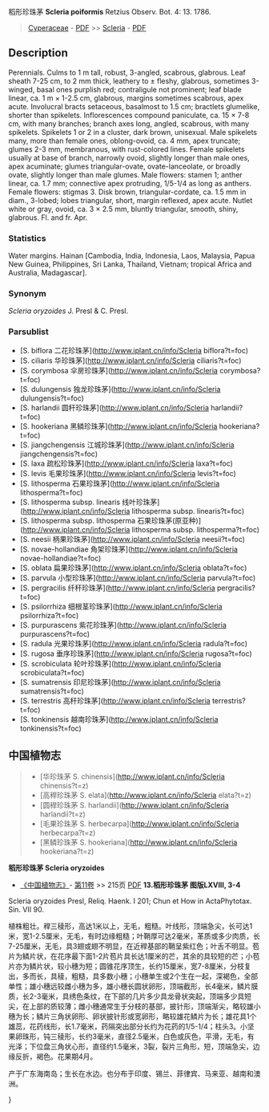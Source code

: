 稻形珍珠茅 **Scleria poiformis** Retzius Observ. Bot. 4: 13. 1786.

> [Cyperaceae](http://www.iplant.cn/info/Cyperaceae?t=foc) - [PDF](http://www.iplant.cn/foc/pdf/Cyperaceae.pdf) >> [Scleria](http://www.iplant.cn/info/Scleria?t=foc) - [PDF](http://www.iplant.cn/foc/pdf/Scleria.pdf)
## Description

Perennials. Culms to 1 m tall, robust, 3-angled, scabrous, glabrous. Leaf sheath 7-25 cm, to 2 mm thick, leathery to ± fleshy, glabrous, sometimes 3-winged, basal ones purplish red; contraligule not prominent; leaf blade linear, ca. 1 m × 1-2.5 cm, glabrous, margins sometimes scabrous, apex acute. Involucral bracts setaceous, basalmost to 1.5 cm; bractlets glumelike, shorter than spikelets. Inflorescences compound paniculate, ca. 15 × 7-8 cm, with many branches; branch axes long, angled, scabrous, with many spikelets. Spikelets 1 or 2 in a cluster, dark brown, unisexual. Male spikelets many, more than female ones, oblong-ovoid, ca. 4 mm, apex truncate; glumes 2-3 mm, membranous, with rust-colored lines. Female spikelets usually at base of branch, narrowly ovoid, slightly longer than male ones, apex acuminate; glumes triangular-ovate, ovate-lanceolate, or broadly ovate, slightly longer than male glumes. Male flowers: stamen 1; anther linear, ca. 1.7 mm; connective apex protruding, 1/5-1/4 as long as anthers. Female flowers: stigmas 3. Disk brown, triangular-cordate, ca. 1.5 mm in diam., 3-lobed; lobes triangular, short, margin reflexed, apex acute. Nutlet white or gray, ovoid, ca. 3 × 2.5 mm, bluntly triangular, smooth, shiny, glabrous. Fl. and fr. Apr.

### Statistics
Water margins. Hainan [Cambodia, India, Indonesia, Laos, Malaysia, Papua New Guinea, Philippines, Sri Lanka, Thailand, Vietnam; tropical Africa and Australia, Madagascar].

### Synonym
*Scleria oryzoides* J. Presl & C. Presl.

### Parsublist

* [S.  biflora  二花珍珠茅](http://www.iplant.cn/info/Scleria biflora?t=foc)
* [S.  ciliaris  华珍珠茅](http://www.iplant.cn/info/Scleria ciliaris?t=foc)
* [S.  corymbosa  伞房珍珠茅](http://www.iplant.cn/info/Scleria corymbosa?t=foc)
* [S.  dulungensis  独龙珍珠茅](http://www.iplant.cn/info/Scleria dulungensis?t=foc)
* [S.  harlandii  圆秆珍珠茅](http://www.iplant.cn/info/Scleria harlandii?t=foc)
* [S.  hookeriana  黑鳞珍珠茅](http://www.iplant.cn/info/Scleria hookeriana?t=foc)
* [S.  jiangchengensis  江城珍珠茅](http://www.iplant.cn/info/Scleria jiangchengensis?t=foc)
* [S.  laxa  疏松珍珠茅](http://www.iplant.cn/info/Scleria laxa?t=foc)
* [S.  levis  毛果珍珠茅](http://www.iplant.cn/info/Scleria levis?t=foc)
* [S.  lithosperma  石果珍珠茅](http://www.iplant.cn/info/Scleria lithosperma?t=foc)
* [S.  lithosperma subsp. linearis  线叶珍珠茅](http://www.iplant.cn/info/Scleria lithosperma subsp. linearis?t=foc)
* [S.  lithosperma subsp. lithosperma  石果珍珠茅(原亚种)](http://www.iplant.cn/info/Scleria lithosperma subsp. lithosperma?t=foc)
* [S.  neesii  柄果珍珠茅](http://www.iplant.cn/info/Scleria neesii?t=foc)
* [S.  novae-hollandiae  角架珍珠茅](http://www.iplant.cn/info/Scleria novae-hollandiae?t=foc)
* [S.  oblata  扁果珍珠茅](http://www.iplant.cn/info/Scleria oblata?t=foc)
* [S.  parvula  小型珍珠茅](http://www.iplant.cn/info/Scleria parvula?t=foc)
* [S.  pergracilis  纤秆珍珠茅](http://www.iplant.cn/info/Scleria pergracilis?t=foc)
* [S.  psilorrhiza  细根茎珍珠茅](http://www.iplant.cn/info/Scleria psilorrhiza?t=foc)
* [S.  purpurascens  紫花珍珠茅](http://www.iplant.cn/info/Scleria purpurascens?t=foc)
* [S.  radula  光果珍珠茅](http://www.iplant.cn/info/Scleria radula?t=foc)
* [S.  rugosa  垂序珍珠茅](http://www.iplant.cn/info/Scleria rugosa?t=foc)
* [S.  scrobiculata  轮叶珍珠茅](http://www.iplant.cn/info/Scleria scrobiculata?t=foc)
* [S.  sumatrensis  印尼珍珠茅](http://www.iplant.cn/info/Scleria sumatrensis?t=foc)
* [S.  terrestris  高秆珍珠茅](http://www.iplant.cn/info/Scleria terrestris?t=foc)
* [S.  tonkinensis  越南珍珠茅](http://www.iplant.cn/info/Scleria tonkinensis?t=foc)

## 中国植物志

> * [华珍珠茅  S.  chinensis](http://www.iplant.cn/info/Scleria chinensis?t=z)
> * [高稈珍珠茅  S.  elata](http://www.iplant.cn/info/Scleria elata?t=z)
> * [圆稈珍珠茅  S.  harlandii](http://www.iplant.cn/info/Scleria harlandii?t=z)
> * [毛果珍珠茅  S.  herbecarpa](http://www.iplant.cn/info/Scleria herbecarpa?t=z)
> * [黑鳞珍珠茅  S.  hookeriana](http://www.iplant.cn/info/Scleria hookeriana?t=z)

**稻形珍珠茅 Scleria oryzoides**

* [《中国植物志》](http://www.iplant.cn/frps)- [第11卷](http://www.iplant.cn/frps/vol/11) >> 215页 [PDF](http://www.iplant.cn/frps/pdf/11/215.pdf)
**13.稻形珍珠茅 图版LXVIII, 3-4**

Scleria oryzoides Presl, Reliq. Haenk. I 201; Chun et How in ActaPhytotax. Sin. VII 90.

植株粗壮。稈三稜形，高达1米以上，无毛，粗糙。叶线形，顶端急尖，长可达1米，宽1-2.5厘米，无毛，有时边缘粗糙；叶鞘厚可达2毫米，革质或多少肉质，长7-25厘米，无毛，具3翅或翅不明显，在近稈基部的鞘呈紫红色；叶舌不明显。苞片为鳞片状，在花序最下面1-2片苞片具长达1厘米的芒，其余的具较短的芒；小苞片亦为鳞片状，较小穗为短；圆锥花序顶生，长约15厘米，宽7-8厘米，分枝复出，多而长，具稜，粗糙，具多数小穗；小穗单生或2个生在一起，深褐色，全部单性；雄小穗远较雌小穗为多，雄小穗长圆状卵形，顶端截形，长4毫米，鳞片膜质，长2-3毫米，具绣色条纹，在下部的几片多少具龙骨状突起，顶端多少具短尖，在上部的质较薄；雌小穗通常生于分枝的基部，披针形，顶端渐尖，略较雄小穗为长；鳞片三角状卵形、卵状披针形或宽卵形，略较雄花鳞片为长；雄花具1个雄蕊，花药线形，长1.7毫米，药隔突出部分长约为花药的1/5-1/4；柱头3。小坚果卵珠形，钝三稜形，长约3毫米，直径2.5毫米，白色或灰色，平滑，无毛，有光泽；下位盘三角状心形，直径约1.5毫米，3裂，裂片三角形，短，顶端急尖，边缘反折，褐色。花果期4月。

产于广东海南岛；生长在水边。也分布于印度、锡兰、菲律宾、马来亚、越南和澳洲。

}